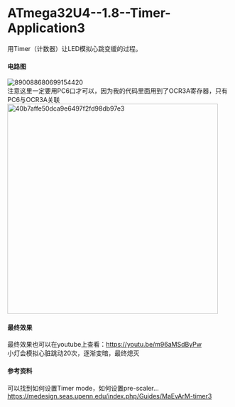 # ATmega32U4--1.8--Timer-Application3
用Timer（计数器）让LED模拟心跳变缓的过程。
####  电路图  
![890088680699154420](https://github.com/wenxiwei00/ATmega32U4--1.8--Timer-Application3/assets/114196821/d3dce408-a684-4afe-87e7-55f5e5f53182)  
注意这里一定要用PC6口才可以，因为我的代码里面用到了OCR3A寄存器，只有PC6与OCR3A关联  
<img width="474" alt="40b7affe50dca9e6497f2fd98db97e3" src="https://github.com/wenxiwei00/ATmega32U4--1.4--Timer2/assets/114196821/13a6e06d-37fe-4839-b3e1-d59b9d8f8c29">
####  最终效果  
最终效果也可以在youtube上查看：https://youtu.be/m96aMSdByPw     
小灯会模拟心脏跳动20次，逐渐变暗，最终熄灭 
####  参考资料  
可以找到如何设置Timer mode，如何设置pre-scaler...  
https://medesign.seas.upenn.edu/index.php/Guides/MaEvArM-timer3
